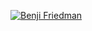 <p align="left"> <a href="https://twitter.com/benjifri" target="blank"><img src="https://img.shields.io/twitter/follow/benji?logo=twitter&style=for-the-badge" alt="Benji Friedman" /></a> </p>
